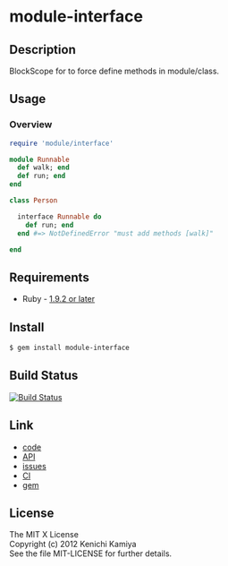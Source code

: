 module-interface
=================

Description
-----------

BlockScope for to force define methods in module/class.

Usage
-----

### Overview

```ruby
require 'module/interface'

module Runnable
  def walk; end
  def run; end
end

class Person

  interface Runnable do
    def run; end
  end #=> NotDefinedError "must add methods [walk]"

end
```

Requirements
------------

* Ruby - [1.9.2 or later](http://travis-ci.org/#!/kachick/module-interface)

Install
-------

```bash
$ gem install module-interface
```

Build Status
------------

[![Build Status](https://secure.travis-ci.org/kachick/module-interface.png)](http://travis-ci.org/kachick/module-interface)


Link
----

* [code](https://github.com/kachick/module-interface)
* [API](http://kachick.github.com/module-interface/yard/frames.html)
* [issues](https://github.com/kachick/module-interface/issues)
* [CI](http://travis-ci.org/#!/kachick/module-interface)
* [gem](https://rubygems.org/gems/module-interface)

License
-------

The MIT X License  
Copyright (c) 2012 Kenichi Kamiya  
See the file MIT-LICENSE for further details.
